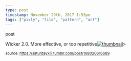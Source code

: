 ```yaml
---
type: post
timestamp: November 29th, 2017 1:53pm
tags: ["pixly", "tile", "pattern", "art"]
---
```

post
<a href="https://www.instagram.com/p/BcF9-QoHWO3/ "></a>
                                                                                          
Wicker 2.0. More effective, or too repetitive[![thumbnail](http://i3.ytimg.com/vi//maxresdefault.jpg)](https://www.youtube.com/watch?v=)> 
                                    
                
                
                
                
                                
<small>source: https://saturdayxiii.tumblr.com/post/168020616689</small>